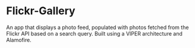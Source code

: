 # Flickr-Gallery
An app that displays a photo feed, populated with photos fetched from the Flickr API based on a search query. Built using a VIPER architecture and Alamofire.
